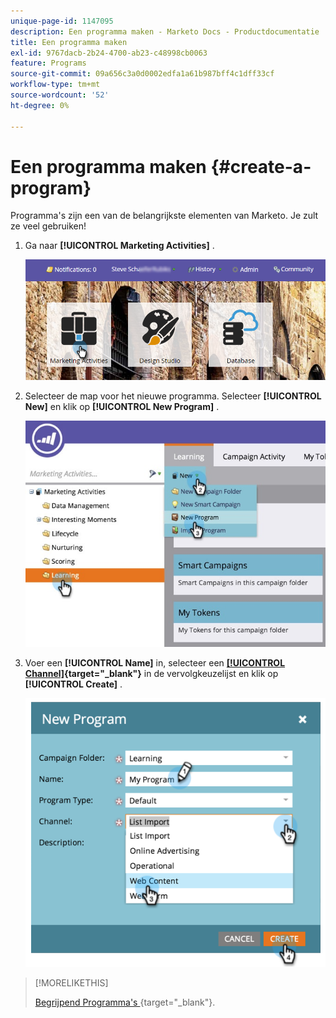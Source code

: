 ```yaml
---
unique-page-id: 1147095
description: Een programma maken - Marketo Docs - Productdocumentatie
title: Een programma maken
exl-id: 9767dacb-2b24-4700-ab23-c48998cb0063
feature: Programs
source-git-commit: 09a656c3a0d0002edfa1a61b987bff4c1dff33cf
workflow-type: tm+mt
source-wordcount: '52'
ht-degree: 0%

---
```


# Een programma maken {#create-a-program}

Programma&#39;s zijn een van de belangrijkste elementen van Marketo. Je zult ze veel gebruiken!

1. Ga naar **[!UICONTROL Marketing Activities]** .

   ![](assets/login-marketing-activities.png)

1. Selecteer de map voor het nieuwe programma. Selecteer **[!UICONTROL New]** en klik op **[!UICONTROL New Program]** .

   ![](assets/leadlifecycle.jpg)

1. Voer een **[!UICONTROL Name]** in, selecteer een **[[!UICONTROL Channel]](/help/marketo/product-docs/administration/tags/create-a-program-channel.md){target="_blank"}** in de vervolgkeuzelijst en klik op **[!UICONTROL Create]** .

   ![](assets/image2015-2-5-16-3a33-3a23.png)

>[!MORELIKETHIS]
>
>[ Begrijpend Programma&#39;s ](/help/marketo/product-docs/core-marketo-concepts/programs/creating-programs/understanding-programs.md){target="_blank"}.
